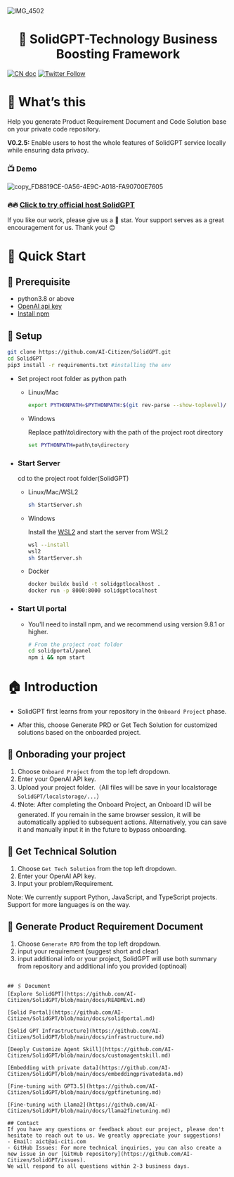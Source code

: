 ![IMG_4502](https://github.com/AI-Citizen/SolidGPT/assets/39673228/347a6be2-93d6-42e9-99e2-f8b7b1ea96de)
<h1 align="center">🧱 SolidGPT-Technology Business Boosting Framework</h1>

<a href="docs/Introduction_CN.md"><img src="https://img.shields.io/badge/文档-中文版-blue.svg" alt="CN doc"></a>
[![Twitter Follow](https://img.shields.io/twitter/follow/SolidGPT?style=social)](https://twitter.com/SolidGPT)

# 🚀 What’s this
Help you generate Product Requirement Document and Code Solution base on your private code repository.

**V0.2.5:** Enable users to host the whole features of SolidGPT service locally while ensuring data privacy.

### 📺 Demo
![copy_FD8819CE-0A56-4E9C-A018-FA90700E7605](https://github.com/AI-Citizen/SolidGPT/assets/39673228/8ef57ba1-093e-4cc5-a07d-45b5c2dea850)

### 🔥🔥 [Click to try official host SolidGPT](https://calm-flower-017281610.3.azurestaticapps.net/)

If you like our work, please give us a 🌟 star. Your support serves as a great encouragement for us. Thank you! 😊


# 🏁 Quick Start

## 🧱 **Prerequisite**

- python3.8 or above
- [OpenAI api key](https://openai.com/blog/openai-api)
- [Install npm](https://docs.npmjs.com/downloading-and-installing-node-js-and-npm)

## 🔧 **Setup**
```sh
git clone https://github.com/AI-Citizen/SolidGPT.git
cd SolidGPT 
pip3 install -r requirements.txt #installing the env
```
- Set project root folder as python path
  - Linux/Mac
      ```sh
      export PYTHONPATH=$PYTHONPATH:$(git rev-parse --show-toplevel)/
      ```
  - Windows

      Replace path\to\directory with the path of the project root directory
      ```cmd
      set PYTHONPATH=path\to\directory
      ```
- ### Start Server
    cd to the project root folder(SolidGPT)
    - Linux/Mac/WSL2
      ```sh
      sh StartServer.sh
      ```
    - Windows
    
        Install the [WSL2](https://learn.microsoft.com/en-us/windows/wsl/install) and start the server from WSL2
        ```sh
        wsl --install
        wsl2
        sh StartServer.sh
        ```
    - Docker
        ```sh
        docker buildx build -t solidgptlocalhost .
        docker run -p 8000:8000 solidgptlocalhost
        ```
- ### Start UI portal
  - You'll need to install npm, and we recommend using version 9.8.1 or higher.

    ```sh
    # From the project root folder
    cd solidportal/panel  
    npm i && npm start
    ```



# 🏠 Introduction
- SolidGPT first learns from your repository in the `Onboard Project` phase. 

- After this, choose Generate PRD or Get Tech Solution for customized solutions based on the onboarded project.

## 📖 Onborading your project

1. Choose `Onboard Project` from the top left dropdown.
1. Enter your OpenAI API key.
1. Upload your project folder.（All files will be save in your localstorage `SolidGPT/localstorage/...`）
1. ❗️Note: After completing the Onboard Project, an Onboard ID will be generated. If you remain in the same browser session, it will be automatically applied to subsequent actions. Alternatively, you can save it and manually input it in the future to bypass onboarding.

## 🧮 Get Technical Solution
1. Choose `Get Tech Solution` from the top left dropdown.
1. Enter your OpenAI API key.
1. Input your problem/Requirement.

Note: We currently support Python, JavaScript, and TypeScript projects. Support for more languages is on the way.
## 📁 Generate Product Requirement Document
1. Choose `Generate RPD` from the top left dropdown.
1. input your requirement (suggest short and clear)
1. input additional info or your project, SolidGPT will use both summary from repository and additional info you provided (optinoal)
```

## 🖇️ Document
[Explore SolidGPT](https://github.com/AI-Citizen/SolidGPT/blob/main/docs/READMEv1.md)

[Solid Portal](https://github.com/AI-Citizen/SolidGPT/blob/main/docs/solidportal.md)

[Solid GPT Infrastructure](https://github.com/AI-Citizen/SolidGPT/blob/main/docs/infrastructure.md)

[Deeply Customize Agent Skill](https://github.com/AI-Citizen/SolidGPT/blob/main/docs/customagentskill.md)

[Embedding with private data](https://github.com/AI-Citizen/SolidGPT/blob/main/docs/embeddingprivatedata.md)

[Fine-tuning with GPT3.5](https://github.com/AI-Citizen/SolidGPT/blob/main/docs/gptfinetuning.md)

[Fine-tuning with Llama2](https://github.com/AI-Citizen/SolidGPT/blob/main/docs/llama2finetuning.md)

## Contact
If you have any questions or feedback about our project, please don't hesitate to reach out to us. We greatly appreciate your suggestions!
- Email: aict@ai-citi.com
- GitHub Issues: For more technical inquiries, you can also create a new issue in our [GitHub repository](https://github.com/AI-Citizen/SolidGPT/issues).
We will respond to all questions within 2-3 business days.